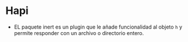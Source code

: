 # Hapi

* EL paquete inert es un plugin que le añade funcionalidad al objeto ``h`` y permite responder con un archivo o directorio entero.
